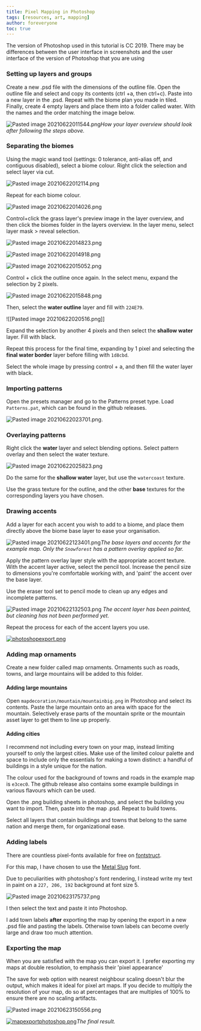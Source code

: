 ```yaml
---
title: Pixel Mapping in Photoshop
tags: [resources, art, mapping]
author: foreveryone
toc: true
---
```


The version of Photoshop used in this tutorial is CC 2019. There may be differences between the user interface in screenshots and the user interface of the version of Photoshop that you are using

### Setting up layers and groups
Create a new .psd file with the dimensions of the outline file. Open the outline file and select and copy its contents (ctrl +a, then ctrl+c). Paste into a new layer in the .psd. Repeat with the biome plan you made in tiled. Finally, create 4 empty layers and place them into a folder called water. With the names and the order matching the image below.

![Pasted image 20210622011544.png](/assets/img/Pasted%20image%2020210622011544.png#center)*How your layer overview should look after following the steps above.*

### Separating the biomes
Using the magic wand tool (settings: 0 tolerance, anti-alias off, and contiguous disabled), select a biome colour. Right click the selection and select layer via cut.

![Pasted image 20210622012114.png](/assets/img/Pasted%20image%2020210622012114.png#center)

Repeat for each biome colour.

![Pasted image 20210622014026.png](/assets/img/Pasted%20image%2020210622014026.png#center)

Control+click the grass layer's preview image in the layer overview, and then click the biomes folder in the layers overview. In the layer menu, select layer mask > reveal selection.

![Pasted image 20210622014823.png](/assets/img/Pasted%20image%2020210622014823.png#center)

![Pasted image 20210622014918.png](/assets/img/Pasted%20image%2020210622014918.png#center)

![Pasted image 20210622015052.png](/assets/img/Pasted%20image%2020210622015052.png#center)

Control + click the outline once again. In the select menu, expand the selection by 2 pixels.

![Pasted image 20210622015848.png](/assets/img/Pasted%20image%2020210622015848.png#center)

Then, select the **water outline** layer and fill with `224E79`.

![[Pasted image 20210622020516.png]]

Expand the selection by another 4 pixels and then select the **shallow water** layer. Fill with black.

Repeat this process for the final time, expanding by 1 pixel and selecting the **final water border** layer before filling with `1d8cbd`.

Select the whole image by pressing control + a, and then fill the water layer with black.

### Importing patterns
Open the presets manager and go to the Patterns preset type. Load `Patterns.pat`, which can be found in the github releases.

![Pasted image 20210622023701.png](/assets/img/Pasted%20image%2020210622023701.png#center).

### Overlaying patterns

Right click the **water** layer and select blending options. Select pattern overlay and then select the water texture.

![Pasted image 20210622025823.png](/assets/img/Pasted%20image%2020210622025823.png#center)

Do the same for the **shallow water** layer, but use the `watercoast` texture.

Use the grass texture for the outline, and the other **base** textures for the corresponding layers you have chosen.

### Drawing accents

Add a layer for each accent you wish to add to a biome, and place them directly above the biome base layer to ease your organisation.

![Pasted image 20210622123401.png](/assets/img/Pasted%20image%2020210622123401.png#center)*The base layers and accents for the example map. Only the `Snowforest` has a pattern overlay applied so far.*

Apply the pattern overlay layer style with the appropriate accent texture. With the accent layer active, select the pencil tool. Increase the pencil size to dimensions you're comfortable working with, and 'paint' the accent over the base layer.

Use the eraser tool set to pencil mode to clean up any edges and incomplete patterns.

![Pasted image 20210622132503.png](/assets/img/Pasted%20image%2020210622132503.png#center) *The accent layer has been painted, but cleaning has not been performed yet.*

Repeat the process for each of the accent layers you use.

[![photoshopexport.png](/assets/img/photoshopexport.png#center)](/assets/img/photoshopexport.png#center)

### Adding map ornaments

Create a new folder called map ornaments. Ornaments such as roads, towns, and large mountains will be added to this folder.

#### Adding large mountains
Open `mapdecoration/mountain/mountainbig.png` in Photoshop and select its contents. Paste the large mountain onto an area with space for the mountain. Selectively erase parts of the mountain sprite or the mountain asset layer to get them to line up properly.

#### Adding cities
I recommend not including every town on your map, instead limiting yourself to only the largest cities. Make use of the limited colour palette and space to include only the essentials for making a town distinct: a handful of buildings in a style unique for the nation.

The colour used for the background of towns and roads in the example map is `e3cec0`. The github release also contains some example buildings in various flavours which can be used.

Open the .png building sheets in photoshop, and select the building you want to import. Then, paste into the map .psd. Repeat to build towns. 

Select all layers that contain buildings and towns that belong to the same nation and merge them, for organizational ease.

### Adding labels
There are countless pixel-fonts available for free on [fontstruct](https://fontstruct.com/gallery/tag/9/Pixel).

For this map, I have chosen to use the [Metal Slug](https://fontstruct.com/fontstructions/show/833151/metal_slug_6) font.

Due to peculiarities with photoshop's font rendering, I instead write my text in paint on a `227, 206, 192` background at font size 5.

![Pasted image 20210623175737.png](/assets/img/Pasted%20image%2020210623175737.png#center)

I then select the text and paste it into Photoshop.

I add town labels **after** exporting the map by opening the export in a new .psd file and pasting the labels. Otherwise town labels can become overly large and draw too much attention.

### Exporting the map
When you are satisfied with the map you can export it. I prefer exporting my maps at double resolution, to emphasis their 'pixel appearance'

The save for web option with nearest neighbour scaling doesn't blur the output, which makes it ideal for pixel art maps. If you decide to multiply the resolution of your map, do so at percentages that are multiples of 100% to ensure there are no scaling artifacts.

![Pasted image 20210623150556.png](/assets/img/Pasted%20image%2020210623150556.png#center)

[![mapexportphotoshop.png](/assets/img/mapexportphotoshop.png#center)](/assets/img/mapexportphotoshop.png#center)*The final result.*